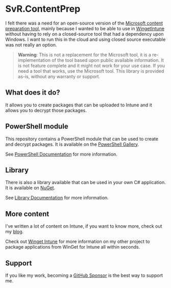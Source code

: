 # SvR.ContentPrep

I felt there was a need for an open-source version of the [Microsoft content preparation tool](https://github.com/microsoft/Microsoft-Win32-Content-Prep-Tool), mainly because I wanted to be able to use in [WingetIntune](https://github.com/svrooij/WingetIntune) without having to rely on a closed-source tool that had a dependency upon Windows. I want to run this in the cloud and using closed source executable was not really an option.

> **Warning**: This is not a replacement for the Microsoft tool, it is a re-implementation of the tool based upon public available information. It is not feature complete and it might not work for your use case. If you need a tool that works, use the Microsoft tool. This library is provided as-is, without any warranty or support.

## What does it do?

It allows you to create packages that can be uploaded to Intune and it allows you to decrypt those packages.

## PowerShell module

This repository contains a PowerShell module that can be used to create and decrypt packages. It is available on the [PowerShell Gallery](https://www.powershellgallery.com/packages/SvRooij.ContentPrep.Cmdlet/).

See [PowerShell Documentation](./src//SvR.ContentPrep.Cmdlet/README.md) for more information.

## Library

There is also a library available that can be used in your own C# application. It is available on [NuGet](https://www.nuget.org/packages/SvRooij.ContentPrep/).

See [Library Documentation](./src/SvR.ContentPrep/README.md) for more information.

## More content

I've written a lot of content on Intune, if you want to know more, check out my [blog](https://svrooij.io/tags/intune).

Check out [Winget Intune](https://github.com/svrooij/wingetintune) for more information on my other project to package applications from WinGet for Intune all within seconds.

## Support

If you like my work, becoming a [GitHub Sponsor](https://github.com/sponsors/svrooij) is the best way to support me.
